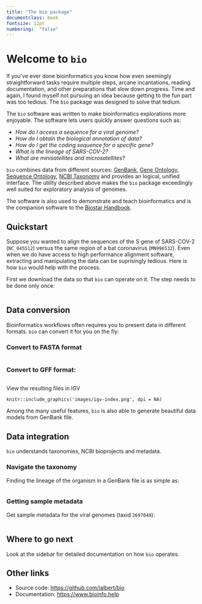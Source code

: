 ```yaml
---
title: "The bio package"
documentclass: book
fontsize: 12pt
numbering:  "false"
---
```

# Welcome to `bio`

If you've ever done bioinformatics you know how even seemingly straightforward tasks require multiple steps, arcane incantations, reading documentation, and other preparations that slow down progress. Time and again, I found myself not pursuing an idea because getting to the fun part was too tedious. The `bio` package was designed  to solve that tedium.

The `bio` software was written to make bioinformatics explorations more enjoyable. The software lets users quickly answer questions such as:
 
- *How do I access a sequence for a viral genome?*
- *How do I obtain the biological annotation of data?*
- *How do I get the coding sequence for a specific gene?*
- *What is the lineage of SARS-COV-2?*
- *What are minisatellites and  microsatellites?*

`bio` combines data from different sources: [GenBank][genbank], [Gene Ontology][go], [Sequence Ontology][so],
[NCBI Taxonomy][taxonomy] and provides an logical, unified interface. The utility described above makes the `bio` package exceedingly well suited for exploratory analysis of genomes.

The software is also used to demonstrate and teach bioinformatics and is the companion software to the [Biostar Handbook][handbook].
 
[biopython]: https://biopython.org/
[emboss]: http://emboss.sourceforge.net/
[simplesam]: https://github.com/mdshw5/simplesam 
[handbook]: https://www.biostarhandbook.com/
[genbank]: https://www.ncbi.nlm.nih.gov/genbank/
[sra]: https://www.ncbi.nlm.nih.gov/sra
[taxonomy]: https://www.ncbi.nlm.nih.gov/taxonomy
[so]: http://www.sequenceontology.org/
[go]: http://geneontology.org/


[usage]: https://github.com/ialbert/bio/blob/master/test/bio_examples.sh

## Quickstart

Suppose you wanted to align the sequences of the S gene of SARS-COV-2 (`NC_045512`) versus the same region of a bat coronavirus (`MN996532`). Even when we do have access to high performance alignment software, extracting and manipulating the data can be suprisingly tedious. Here is how `bio` would help with the process.

First we download the data so that `bio` can operate on it. The step needs to be done only once:

```{bash, child='code/index-demo.txt'}
```


## Data conversion

Bioinformatics workflows often requires you to present data in different formats. `bio` can convert it for you on the fly:

### Convert to FASTA format

```{bash, child='code/index-fasta.txt'}
```

### Convert to GFF format:

```{bash, child='code/index-gff.txt'}
```

View the resulting files in IGV

```{r fig.align='center', echo=FALSE}
knitr::include_graphics('images/igv-index.png', dpi = NA)
```

Among the many useful features, `bio` is also able to generate beautiful data models from GenBank file.

## Data integration

`bio` understands taxonomies, NCBI bioprojects and metadata.

### Navigate the taxonomy

 Finding the lineage of the organism in a GenBank file is as simple as:

```{bash, child='code/index-taxon.txt'}
```

### Getting sample metadata

Get sample metadata for the viral genomes (taxid `2697049`):

```{bash, child='code/index-meta.txt'}
```

## Where to go next

Look at the sidebar for detailed documentation on how `bio` operates.

## Other links

* Source code: https://github.com/ialbert/bio
* Documentation: https://www.bioinfo.help

